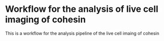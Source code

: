 # Workflow for the analysis of live cell imaging of cohesin

This is a workflow for the analysis pipeline of the live cell imaing of cohesin



